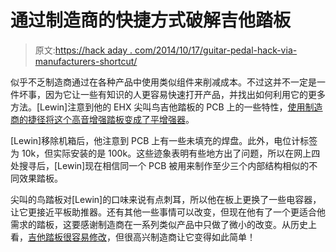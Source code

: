 # 通过制造商的快捷方式破解吉他踏板

> 原文:[https://hack aday . com/2014/10/17/guitar-pedal-hack-via-manufacturers-shortcut/](https://hackaday.com/2014/10/17/guitar-pedal-hack-via-manufacturers-shortcut/)

似乎不乏制造商通过在各种产品中使用类似组件来削减成本。不过这并不一定是一件坏事，因为它让一些有知识的人更容易快速打开产品，并找出如何利用它的更多方法。[Lewin]注意到他的 EHX 尖叫鸟吉他踏板的 PCB 上的一些特性，[使用制造商的捷径将这个高音增强踏板变成了平增强器](http://www.grav-corp.com/2014/08/09/half-hour-hacks-ehx-screaming-bird/)。

[Lewin]移除机箱后，他注意到 PCB 上有一些未填充的焊盘。此外，电位计标签为 10k，但实际安装的是 100k。这些迹象表明有些地方出了问题，所以在网上四处搜寻后，[Lewin]现在相信同一个 PCB 被用来制作至少三个内部结构相似的不同效果踏板。

尖叫的鸟踏板对[Lewin]的口味来说有点刺耳，所以他在板上更换了一些电容器，让它更接近平板助推器。还有其他一些事情可以改变，但现在他有了一个更适合他需求的踏板，这要感谢制造商在一系列类似产品中只做了微小的改变。从历史上看，[吉他踏板很容易修改](http://hackaday.com/2013/11/29/improving-a-cheap-guitar-pedal/)，但很高兴制造商让它变得如此简单！